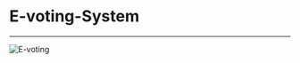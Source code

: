 # E-voting-System

----

![E-voting](https://user-images.githubusercontent.com/95487059/235211029-943bab07-cf59-440e-8a33-afd66dad4369.png)

